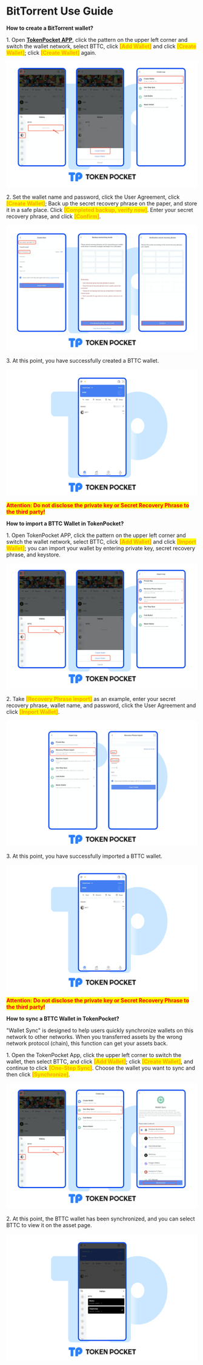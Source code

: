 # BitTorrent Use Guide

**How to create a BitTorrent wallet?**

1\. Open [**TokenPocket APP**](https://tokenpocket.pro/), click the pattern on the upper left corner and switch the wallet network, select BTTC, click <mark style="color:orange;">**\[Add Wallet]**</mark> and click <mark style="color:orange;">**\[Create Wallet]**</mark>; click <mark style="color:orange;">**\[Create Wallet]**</mark> again.

![](<../../.gitbook/assets/bttc en1.png>)

2\. Set the wallet name and password, click the User Agreement, click <mark style="color:orange;">**\[Create Wallet]**</mark>; Back up the secret recovery phrase on the paper, and store it in a safe place. Click <mark style="color:orange;">**\[Completed backup, verify now]**</mark>. Enter your secret recovery phrase, and click <mark style="color:orange;">**\[Confirm]**</mark>.

![](<../../.gitbook/assets/bttc en2.png>)

3\. At this point, you have successfully created a BTTC wallet.

![](<../../.gitbook/assets/bttc en3.png>)

<mark style="color:red;">**Attention: Do not disclose the private key or Secret Recovery Phrase to the third party!**</mark>



**How to import a BTTC Wallet in TokenPocket?**

1\. Open TokenPocket APP, click the pattern on the upper left corner and switch the wallet network, select BTTC, click <mark style="color:orange;">**\[Add Wallet]**</mark> and click <mark style="color:orange;">**\[Import Wallet]**</mark>; you can import your wallet by entering private key, secret recovery phrase, and keystore.

![](<../../.gitbook/assets/bttc en4.png>)

2\. Take <mark style="color:orange;">**\[Recovery Phrase import]**</mark> as an example, enter your secret recovery phrase, wallet name, and password, click the User Agreement and click <mark style="color:orange;">**\[Import Wallet]**</mark>.

![](<../../.gitbook/assets/bttc en5.png>)

3\. At this point, you have successfully imported a BTTC wallet.

![](<../../.gitbook/assets/bttc en3.png>)

<mark style="color:red;">**Attention: Do not disclose the private key or Secret Recovery Phrase to the third party!**</mark>



**How to sync a BTTC Wallet in TokenPocket?**

"Wallet Sync" is designed to help users quickly synchronize wallets on this network to other networks. When you transferred assets by the wrong network protocol (chain), this function can get your assets back.

&#x20;

1\. Open the TokenPocket App, click the upper left corner to switch the wallet, then select BTTC, and click <mark style="color:orange;">**\[Add Wallet]**</mark>; click <mark style="color:orange;">**\[Create Wallet]**</mark>, and continue to click <mark style="color:orange;">**\[One-Step Sync]**</mark>. Choose the wallet you want to sync and then click <mark style="color:orange;">**\[Synchronize]**</mark>.

![](<../../.gitbook/assets/bttc en6.png>)

2\. At this point, the BTTC wallet has been synchronized, and you can select BTTC to view it on the asset page.

![](<../../.gitbook/assets/bttc en7.png>)
